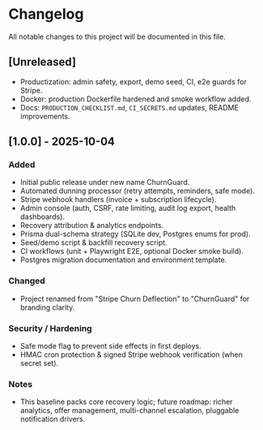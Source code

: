 # Changelog

All notable changes to this project will be documented in this file.

## [Unreleased]
- Productization: admin safety, export, demo seed, CI, e2e guards for Stripe.
- Docker: production Dockerfile hardened and smoke workflow added.
- Docs: `PRODUCTION_CHECKLIST.md`, `CI_SECRETS.md` updates, README improvements.

## [1.0.0] - 2025-10-04
### Added
- Initial public release under new name ChurnGuard.
- Automated dunning processor (retry attempts, reminders, safe mode).
- Stripe webhook handlers (invoice + subscription lifecycle).
- Admin console (auth, CSRF, rate limiting, audit log export, health dashboards).
- Recovery attribution & analytics endpoints.
- Prisma dual-schema strategy (SQLite dev, Postgres enums for prod).
- Seed/demo script & backfill recovery script.
- CI workflows (unit + Playwright E2E, optional Docker smoke build).
- Postgres migration documentation and environment template.

### Changed
- Project renamed from "Stripe Churn Deflection" to "ChurnGuard" for branding clarity.

### Security / Hardening
- Safe mode flag to prevent side effects in first deploys.
- HMAC cron protection & signed Stripe webhook verification (when secret set).

### Notes
- This baseline packs core recovery logic; future roadmap: richer analytics, offer management, multi-channel escalation, pluggable notification drivers.


